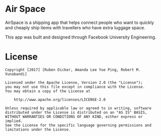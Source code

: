 # Air Space
AirSpace is a shipping app that helps connect people who want to quickly and cheaply ship items with travellers who have extra luggage space. 

This app was built and designed through Facebook University Engineering.

# License

    Copyright [2017] [Ruben Dicker, Amanda Lee Yue Ping, Robert M. Vunabandi]

    Licensed under the Apache License, Version 2.0 (the "License");
    you may not use this file except in compliance with the License.
    You may obtain a copy of the License at

        http://www.apache.org/licenses/LICENSE-2.0

    Unless required by applicable law or agreed to in writing, software
    distributed under the License is distributed on an "AS IS" BASIS,
    WITHOUT WARRANTIES OR CONDITIONS OF ANY KIND, either express or implied.
    See the License for the specific language governing permissions and
    limitations under the License.
